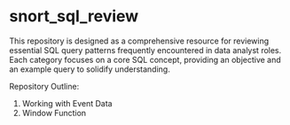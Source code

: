 # snort_sql_review

This repository is designed as a comprehensive resource for reviewing essential SQL query patterns frequently encountered in data analyst roles. Each category focuses on a core SQL concept, providing an objective and an example query to solidify understanding.

Repository Outline:

1. Working with Event Data
2. Window Function
   
